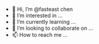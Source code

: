 - 👋 Hi, I’m @fasteast chen
- 👀 I’m interested in ...
- 🌱 I’m currently learning ...
- 💞️ I’m looking to collaborate on ...
- 📫 How to reach me ...

<!---
fasteast/fasteast is a ✨ special ✨ repository because its `README.md` (this file) appears on your GitHub profile.
You can click the Preview link to take a look at your changes.
--->
